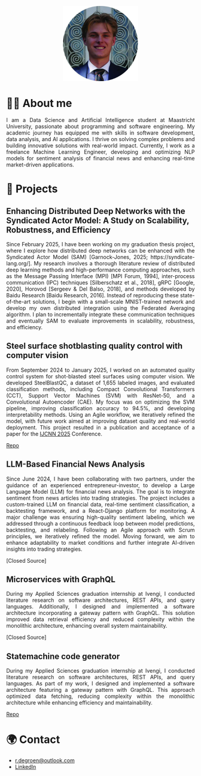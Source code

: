 <p align="center">
  <img src="profilepicture_fixed.jpg" alt="Profile Picture" width="200"/>
</p>

# 🙋‍♂️ About me
<p style="text-align: justify;"> I am a Data Science and Artificial Intelligence student at Maastricht University, passionate about programming and software engineering. My academic journey has equipped me with skills in software development, data analysis, and AI applications. I thrive on solving complex problems and building innovative solutions with real-world impact. Currently, I work as a freelance Machine Learning Engineer, developing and optimizing NLP models for sentiment analysis of financial news and enhancing real-time market-driven applications. </p>

# 📂 Projects
## Enhancing Distributed Deep Networks with the Syndicated Actor Model: A Study on Scalability, Robustness, and Efficiency
<p style="text-align: justify;"> Since February 2025, I have been working on my graduation thesis project, where I explore how distributed deep networks can be enhanced with the Syndicated Actor Model (SAM) [Garnock-Jones, 2025; https://syndicate-lang.org/]. My research involves a thorough literature review of distributed deep learning methods and high-performance computing approaches, such as the Message Passing Interface (MPI) [MPI Forum, 1994], inter-process communication (IPC) techniques [Silberschatz et al., 2018], gRPC [Google, 2020], Horovod [Sergeev & Del Balso, 2018], and methods developed by Baidu Research [Baidu Research, 2016]. Instead of reproducing these state-of-the-art solutions, I begin with a small-scale MNIST-trained network and develop my own distributed integration using the Federated Averaging algorithm. I plan to incrementally integrate these communication techniques and eventually SAM to evaluate improvements in scalability, robustness, and efficiency. </p>

## Steel surface shotblasting quality control with computer vision
<p style="text-align: justify;"> From September 2024 to January 2025, I worked on an automated quality control system for shot-blasted steel surfaces using computer vision. We developed SteelBlastQC, a dataset of 1,655 labeled images, and evaluated classification methods, including Compact Convolutional Transformers (CCT), Support Vector Machines (SVM) with ResNet-50, and a Convolutional Autoencoder (CAE). My focus was on optimizing the SVM pipeline, improving classification accuracy to 94.5%, and developing interpretability methods. Using an Agile workflow, we iteratively refined the model, with future work aimed at improving dataset quality and real-world deployment. This project resulted in a publication and acceptance of a paper for the <a href="https://2025.ijcnn.org/" target="_blank">IJCNN 2025</a> Conference. </p>

[Repo](https://github.com/andrejhulak/quality-control)

## LLM-Based Financial News Analysis
<p style="text-align: justify;"> Since June 2024, I have been collaborating with two partners, under the guidance of an experienced entrepreneur-investor, to develop a Large Language Model (LLM) for financial news analysis. The goal is to integrate sentiment from news articles into trading strategies. The project includes a custom-trained LLM on financial data, real-time sentiment classification, a backtesting framework, and a React-Django platform for monitoring. A major challenge was ensuring high-quality sentiment labeling, which we addressed through a continuous feedback loop between model predictions, backtesting, and relabeling. Following an Agile approach with Scrum principles, we iteratively refined the model. Moving forward, we aim to enhance adaptability to market conditions and further integrate AI-driven insights into trading strategies. </p>

[Closed Source]

## Microservices with GraphQL
<p style="text-align: justify;"> During my Applied Sciences graduation internship at Ivengi, I conducted literature research on software architectures, REST APIs, and query languages. Additionally, I designed and implemented a software architecture incorporating a gateway pattern with GraphQL. This solution improved data retrieval efficiency and reduced complexity within the monolithic architecture, enhancing overall system maintainability. </p>

[Closed Source]

## Statemachine code generator
<p style="text-align: justify;"> During my Applied Sciences graduation internship at Ivengi, I conducted literature research on software architectures, REST APIs, and query languages. As part of my work, I designed and implemented a software architecture featuring a gateway pattern with GraphQL. This approach optimized data fetching, reducing complexity within the monolithic architecture while enhancing efficiency and maintainability. </p>

[Repo](https://github.com/rutgerfrans/Statemachine-Code-Generator)

# 🌍 Contact
- r.degroen@outlook.com
- [LinkedIn](https://www.linkedin.com/in/rutgerfrans/)


